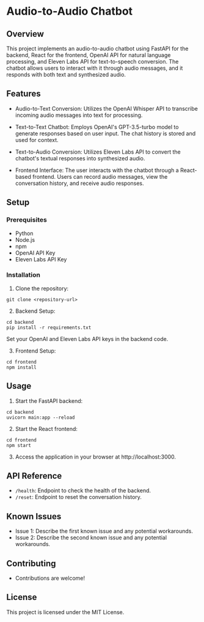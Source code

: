 # Audio-to-Audio Chatbot
## Overview
This project implements an audio-to-audio chatbot using FastAPI for the backend, React for the frontend, OpenAI API for natural language processing, and Eleven Labs API for text-to-speech conversion. The chatbot allows users to interact with it through audio messages, and it responds with both text and synthesized audio.

## Features
* Audio-to-Text Conversion: Utilizes the OpenAI Whisper API to transcribe incoming audio messages into text for processing.

* Text-to-Text Chatbot: Employs OpenAI's GPT-3.5-turbo model to generate responses based on user input. The chat history is stored and used for context.

* Text-to-Audio Conversion: Utilizes Eleven Labs API to convert the chatbot's textual responses into synthesized audio.

* Frontend Interface: The user interacts with the chatbot through a React-based frontend. Users can record audio messages, view the conversation history, and receive audio responses.

## Setup
### Prerequisites
* Python
* Node.js
* npm
* OpenAI API Key
* Eleven Labs API Key

### Installation
1. Clone the repository:

```
git clone <repository-url>
```
2. Backend Setup:

```
cd backend
pip install -r requirements.txt
```
Set your OpenAI and Eleven Labs API keys in the backend code.

3. Frontend Setup:

```
cd frontend
npm install
```

## Usage
1. Start the FastAPI backend:

```
cd backend
uvicorn main:app --reload
```

2. Start the React frontend:

```
cd frontend
npm start
```

3. Access the application in your browser at http://localhost:3000.

## API Reference
* `/health`: Endpoint to check the health of the backend.
* `/reset`: Endpoint to reset the conversation history.

## Known Issues
* Issue 1: Describe the first known issue and any potential workarounds.
* Issue 2: Describe the second known issue and any potential workarounds.

## Contributing
* Contributions are welcome! 

## License
This project is licensed under the MIT License.



